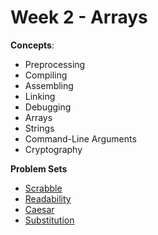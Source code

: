 # Week 2 - Arrays

**Concepts**:
- Preprocessing
- Compiling
- Assembling
- Linking
- Debugging
- Arrays
- Strings
- Command-Line Arguments
- Cryptography

**Problem Sets**

- [Scrabble](https://github.com/Snoower/cs50-introduction-to-computer-science/blob/main/week-2/problem-sets/scrabble.c)
- [Readability](https://github.com/Snoower/cs50-introduction-to-computer-science/blob/main/week-2/problem-sets/readability.c)
- [Caesar](https://github.com/Snoower/cs50-introduction-to-computer-science/blob/main/week-2/problem-sets/caesar.c)
- [Substitution](https://github.com/Snoower/cs50-introduction-to-computer-science/blob/main/week-2/problem-sets/substitution.c)
